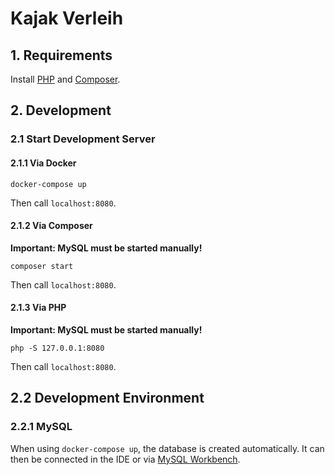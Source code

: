 # Kajak Verleih

## 1. Requirements

Install [PHP](https://www.php.net/manual/de/install.php) and [Composer](https://getcomposer.org/).

## 2. Development

### 2.1 Start Development Server

#### 2.1.1 Via Docker

```
docker-compose up
```

Then call `localhost:8080`.

#### 2.1.2 Via Composer

**Important: MySQL must be started manually!**


```shell
composer start
```

Then call `localhost:8080`.

#### 2.1.3 Via PHP

**Important: MySQL must be started manually!**

```shell
php -S 127.0.0.1:8080
```

Then call `localhost:8080`.

## 2.2 Development Environment

### 2.2.1 MySQL

When using `docker-compose up`, the database is created automatically. It can then be connected in the IDE or via [MySQL Workbench](https://dev.mysql.com/downloads/workbench/).